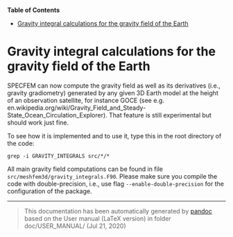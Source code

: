 **Table of Contents**

-   [Gravity integral calculations for the gravity field of the Earth](#gravity-integral-calculations-for-the-gravity-field-of-the-earth)

Gravity integral calculations for the gravity field of the Earth
================================================================

SPECFEM can now compute the gravity field as well as its derivatives (i.e., gravity gradiometry) generated by any given 3D Earth model at the height of an observation satellite, for instance GOCE
(see e.g. en.wikipedia.org/wiki/Gravity\_Field\_and\_Steady-State\_Ocean\_Circulation\_Explorer).
That feature is still experimental but should work just fine.

To see how it is implemented and to use it, type this in the root directory of the code:

    grep -i GRAVITY_INTEGRALS src/*/*

All main gravity field computations can be found in file `src/meshfem3d/gravity_integrals.F90`. Please make sure you compile the code with double-precision, i.e., use flag `--enable-double-precision` for the configuration of the package.

-----
> This documentation has been automatically generated by [pandoc](http://www.pandoc.org)
> based on the User manual (LaTeX version) in folder doc/USER_MANUAL/
> (Jul 21, 2020)

